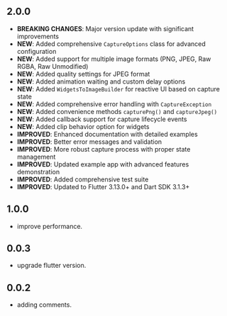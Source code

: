 ## 2.0.0

- **BREAKING CHANGES**: Major version update with significant improvements
- **NEW**: Added comprehensive `CaptureOptions` class for advanced configuration
- **NEW**: Added support for multiple image formats (PNG, JPEG, Raw RGBA, Raw Unmodified)
- **NEW**: Added quality settings for JPEG format
- **NEW**: Added animation waiting and custom delay options
- **NEW**: Added `WidgetsToImageBuilder` for reactive UI based on capture state
- **NEW**: Added comprehensive error handling with `CaptureException`
- **NEW**: Added convenience methods `capturePng()` and `captureJpeg()`
- **NEW**: Added callback support for capture lifecycle events
- **NEW**: Added clip behavior option for widgets
- **IMPROVED**: Enhanced documentation with detailed examples
- **IMPROVED**: Better error messages and validation
- **IMPROVED**: More robust capture process with proper state management
- **IMPROVED**: Updated example app with advanced features demonstration
- **IMPROVED**: Added comprehensive test suite
- **IMPROVED**: Updated to Flutter 3.13.0+ and Dart SDK 3.1.3+

## 1.0.0

- improve performance.

## 0.0.3

- upgrade flutter version.

## 0.0.2

- adding comments.
